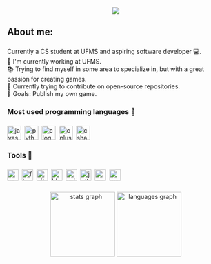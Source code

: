 <div align="center">
  <img src="https://i.postimg.cc/Wp7T6Qd1/git-header.png"  />
</div>

###

<h2 align="left">About me:</h2>

###

<p align="left">Currently a CS student at UFMS and aspiring software developer 💻.<br>🔭 I'm currently working at UFMS.<br>📚 Trying to find myself in some area to specialize in, but with a great passion for creating games. <br>🚧 Currently trying to contribute on open-source repositories.<br>🎯 Goals: Publish my own game.</p>

###

<h3 align="left">Most used programming languages 📝</h3>

###

<div align="left">
  <img src="https://img.shields.io/badge/JavaScript-F7DF1E?logo=javascript&logoColor=black&style=for-the-badge" height="32" alt="javascript logo"  />
  <img width="0" />
  <img src="https://img.shields.io/badge/Python-3776AB?logo=python&logoColor=white&style=for-the-badge" height="32" alt="python logo"  />
  <img width="0" />
  <img src="https://img.shields.io/badge/C-A8B9CC?logo=c&logoColor=black&style=for-the-badge" height="32" alt="c logo"  />
  <img width="0" />
  <img src="https://img.shields.io/badge/C++-00599C?logo=cplusplus&logoColor=white&style=for-the-badge" height="32" alt="cplusplus logo"  />
  <img width="0" />
  <img src="https://img.shields.io/badge/C Sharp-239120?logo=csharp&logoColor=white&style=for-the-badge" height="32" alt="csharp logo"  />
</div>

###

<h3 align="left">Tools 🔨</h3>

###

<div align="left">
  <img src="https://img.shields.io/badge/Visual Studio Code-007ACC?logo=visualstudiocode&logoColor=white&style=for-the-badge" height="26" alt="vscode logo"  />
  <img width="0" />
  <img src="https://img.shields.io/badge/Figma-F24E1E?logo=figma&logoColor=white&style=for-the-badge" height="26" alt="figma logo"  />
  <img width="0" />
  <img src="https://img.shields.io/badge/Git-F05032?logo=git&logoColor=white&style=for-the-badge" height="26" alt="git logo"  />
  <img width="0" />
  <img src="https://img.shields.io/badge/Blender-F5792A?logo=blender&logoColor=black&style=for-the-badge" height="26" alt="blender logo"  />
  <img width="0" />
  <img src="https://img.shields.io/badge/Unity-FFFFFF?logo=unity&logoColor=black&style=for-the-badge" height="26" alt="unity logo"  />
  <img width="0" />
  <img src="https://img.shields.io/badge/JetBrains-000000?logo=jetbrains&logoColor=white&style=for-the-badge" height="26" alt="jetbrains logo"  />
  <img width="0" />
  <img src="https://img.shields.io/badge/PyCharm-000000?logo=pycharm&logoColor=white&style=for-the-badge" height="26" alt="pycharm logo"  />
  <img width="0" />
  <img src="https://img.shields.io/badge/WebStorm-000000?logo=webstorm&logoColor=white&style=for-the-badge" height="26" alt="webstorm logo"  />
</div>

###

<div align="center">
  <img src="https://github-readme-stats.vercel.app/api?username=Vinicius-Marques6&hide_title=false&hide_rank=false&show_icons=true&include_all_commits=true&count_private=true&disable_animations=false&theme=react&locale=en&hide_border=true&order=1" height="150" alt="stats graph"  />
  <img src="https://github-readme-stats.vercel.app/api/top-langs?username=Vinicius-Marques6&locale=en&hide_title=false&layout=compact&card_width=320&langs_count=6&theme=react&hide_border=true&order=2" height="150" alt="languages graph"  />
</div>

###
